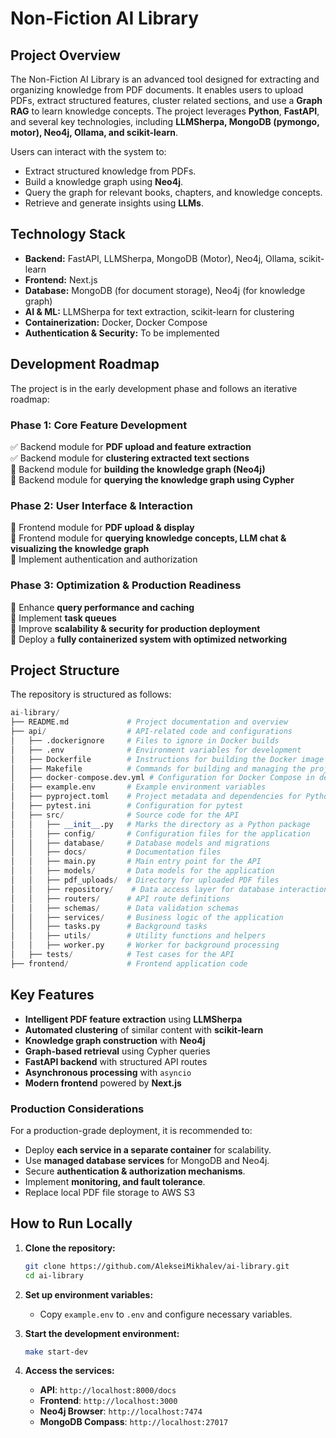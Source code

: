 # **Non-Fiction AI Library**

## **Project Overview**  

The Non-Fiction AI Library is an advanced tool designed for extracting and organizing knowledge from PDF documents. It enables users to upload PDFs, extract structured features, cluster related sections, and use a **Graph RAG** to learn knowledge concepts. The project leverages **Python**, **FastAPI**, and several key technologies, including **LLMSherpa, MongoDB (pymongo, motor), Neo4j, Ollama, and scikit-learn**.  

Users can interact with the system to:  
- Extract structured knowledge from PDFs.  
- Build a knowledge graph using **Neo4j**.  
- Query the graph for relevant books, chapters, and knowledge concepts.  
- Retrieve and generate insights using **LLMs**.  

## **Technology Stack**  

- **Backend:** FastAPI, LLMSherpa, MongoDB (Motor), Neo4j, Ollama, scikit-learn  
- **Frontend:** Next.js  
- **Database:** MongoDB (for document storage), Neo4j (for knowledge graph)  
- **AI & ML:** LLMSherpa for text extraction, scikit-learn for clustering  
- **Containerization:** Docker, Docker Compose  
- **Authentication & Security:** To be implemented  

## **Development Roadmap**  

The project is in the early development phase and follows an iterative roadmap:  

### **Phase 1: Core Feature Development**  
✅ Backend module for **PDF upload and feature extraction**  
✅ Backend module for **clustering extracted text sections**  
🔲 Backend module for **building the knowledge graph (Neo4j)**  
🔲 Backend module for **querying the knowledge graph using Cypher**  

### **Phase 2: User Interface & Interaction**  
🔲 Frontend module for **PDF upload & display**  
🔲 Frontend module for **querying knowledge concepts, LLM chat & visualizing the knowledge graph**  
🔲 Implement authentication and authorization  

### **Phase 3: Optimization & Production Readiness**  
🔲 Enhance **query performance and caching**  
🔲 Implement **task queues**  
🔲 Improve **scalability & security for production deployment**  
🔲 Deploy a **fully containerized system with optimized networking**  

## **Project Structure**  

The repository is structured as follows:  

```python
ai-library/
├── README.md             # Project documentation and overview
├── api/                  # API-related code and configurations
│   ├── .dockerignore     # Files to ignore in Docker builds
│   ├── .env              # Environment variables for development
│   ├── Dockerfile        # Instructions for building the Docker image
│   ├── Makefile          # Commands for building and managing the project
│   ├── docker-compose.dev.yml # Configuration for Docker Compose in development
│   ├── example.env       # Example environment variables
│   ├── pyproject.toml    # Project metadata and dependencies for Python
│   ├── pytest.ini        # Configuration for pytest
│   ├── src/              # Source code for the API
│   │   ├── __init__.py   # Marks the directory as a Python package
│   │   ├── config/       # Configuration files for the application
│   │   ├── database/     # Database models and migrations
│   │   ├── docs/         # Documentation files
│   │   ├── main.py       # Main entry point for the API
│   │   ├── models/       # Data models for the application
│   │   ├── pdf_uploads/  # Directory for uploaded PDF files
│   │   ├── repository/    # Data access layer for database interactions
│   │   ├── routers/      # API route definitions
│   │   ├── schemas/      # Data validation schemas
│   │   ├── services/     # Business logic of the application
│   │   ├── tasks.py      # Background tasks
│   │   ├── utils/        # Utility functions and helpers
│   │   ├── worker.py     # Worker for background processing
│   ├── tests/            # Test cases for the API
├── frontend/             # Frontend application code
```

## **Key Features**  

- **Intelligent PDF feature extraction** using **LLMSherpa**  
- **Automated clustering** of similar content with **scikit-learn**  
- **Knowledge graph construction** with **Neo4j**  
- **Graph-based retrieval** using Cypher queries  
- **FastAPI backend** with structured API routes  
- **Asynchronous processing** with `asyncio`  
- **Modern frontend** powered by **Next.js**   

### **Production Considerations**  

For a production-grade deployment, it is recommended to:  
- Deploy **each service in a separate container** for scalability.  
- Use **managed database services** for MongoDB and Neo4j.  
- Secure **authentication & authorization mechanisms**.  
- Implement **monitoring, and fault tolerance**.  
- Replace local PDF file storage to AWS S3

## **How to Run Locally**  

1. **Clone the repository:**  

   ```sh
   git clone https://github.com/AlekseiMikhalev/ai-library.git
   cd ai-library
   ```

2. **Set up environment variables:**  
   - Copy `example.env` to `.env` and configure necessary variables.  

3. **Start the development environment:**  

   ```sh
   make start-dev
   ```

4. **Access the services:**  
   - **API**: `http://localhost:8000/docs`  
   - **Frontend**: `http://localhost:3000`  
   - **Neo4j Browser**: `http://localhost:7474`  
   - **MongoDB Compass**: `http://localhost:27017`